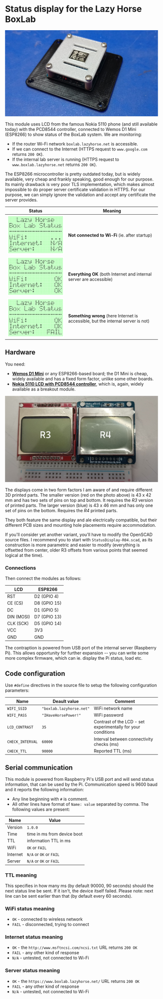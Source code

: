 # Status display for the Lazy Horse BoxLab

![](Images/status-display.jpg)

This module uses LCD from the famous Nokia 5110 phone (and still available today) with the PCD8544 controller, connected to Wemos D1 Mini (ESP8266) to show status of the BoxLab system. We are monitoring:

* If the router Wi-Fi network `boxlab.lazyhorse.net` is accessible.
* If we can connect to the Internet (HTTPS request to `www.google.com` returns `200 OK`).
* If the internal lab server is running (HTTPS request to `www.boxlab.lazyhorse.net` returns `200 OK`).

The ESP8266 microcontroller is pretty outdated today, but is widely available, very cheap and frankly speaking, good enough for our purpose. Its mainly drawback is very poor TLS implementation, which makes almost impossible to do proper server certificate validation in HTTPS. For our purpose, we can simply ignore the validation and accept any certificate the server provides.

Status                       | Meaning
---------------------------- | ---------------------------------------------------------------------------------
![](Images/screenshot-1.png) | **Not connected to Wi-Fi** (ie. after startup)
![](Images/screenshot-2.png) | **Everything OK** (both Internet and internal server are accessible)
![](Images/screenshot-3.png) | **Something wrong** (here Internet is accessible, but the internal server is not)

## Hardware

You need:

* **[Wemos D1 Mini](https://s.click.aliexpress.com/e/_DeEkjgj)** or any ESP8266-based board; the D1 Mini is cheap, widely available and has a fixed form factor, unlike some other boards.
* **[Nokia 5110 LCD with PCD8544 controller](https://s.click.aliexpress.com/e/_DCIYKsB)**, which is, again, widely available as a breakout module.

![](Images/displays.jpg)

The displays come in two form factors I am aware of and require different 3D printed parts. The smaller version (red on the photo above) is 43 x 42 mm and has two sets of pins on top and bottom. It requires the _R3_ version of printed parts. The larger version (blue) is 43 x 46 mm and has only one set of pins on the bottom. Requires the _R4_ printed parts.

They both feature the same display and ale electrically compatible, but their different PCB sizes and mounting hole placements require accommodation.

If you'll consider yet another variant, you'll have to modify the OpenSCAD source files. I recommend you to start with `StatusDisplay-R04.scad`, as its construction is more parametric and easier to modify (everything is offsetted from center, older R3 offsets from various points that seemed logical at the time).

### Connections

Then connect the modules as follows:

LCD        | ESP8266
---------- | ------------
RST        | D2 (GPIO 4)
CE (CS)    | D8 (GPIO 15)
DC         | D1 (GPIO 5)
DIN (MOSI) | D7 (GPIO 13)
CLK (SCK)  | D5 (GPIO 14)
VCC        | 3V3
GND        | GND

The contraption is powered from USB port of the internal server (Raspberry Pi). This allows opportunity for further expansion -- you can write some more complex firmware, which can ie. display the Pi status, load etc.

## Code configuration

Use `#define` directives in the source file to setup the following configuration parameters:

Name             | Deault value             | Comment
---------------- | ------------------------ | -------
`WIFI_SSID`      | `"boxlab.lazyhorse.net"` | WiFi network name
`WIFI_PASS`      | `"IHaveHorsePower!"`     | WiFi password
`LCD_CONTRAST`   | `35`                     | Contrast of the LCD - set experimentally for your conditions
`CHECK_INTERVAL` | `60000`                  | Interval between connectivity checks (ms)
`CHECK_TTL`      | `90000`                  | Reported TTL (ms)

## Serial communication

This module is powered from Raspberry Pi's USB port and will send status information, that can be used by the Pi. Communication speed is 9600 baud and it reports the following information:

* Any line beginning with `#` is comment.
* All other lines have format of `Name: value` separated by comma. The following values are present:

Name     | Value
-------- | --------------------------------------------------------------------
Version  | `1.0.0`
Time     | time in ms from device boot
TTL      | information TTL in ms
WiFi     | `OK` or `FAIL`
Internet | `N/A` or `OK` or `FAIL`
Server   | `N/A` or `OK` or `FAIL`

### TTL meaning

This specifies in how many ms (by default 90000, 90 seconds) should the next status line be sent. If it isn't, the device itself failed. Please note: next line can be sent earlier than that (by default every 60 seconds).

### WiFi status meaning

* `OK` - connected to wireless network
* `FAIL` - disconnected, trying to connect

### Internet status meaning

* `OK` - the `http://www.msftncsi.com/ncsi.txt` URL returns `200 OK`
* `FAIL` - any other kind of response
* `N/A` - untested, not connected to Wi-Fi

### Server status meaning

* `OK` - the `https://www.boxlab.lazyhorse.net/` URL returns `200 OK`
* `FAIL` - any other kind of response
* `N/A` - untested, not connected to Wi-Fi